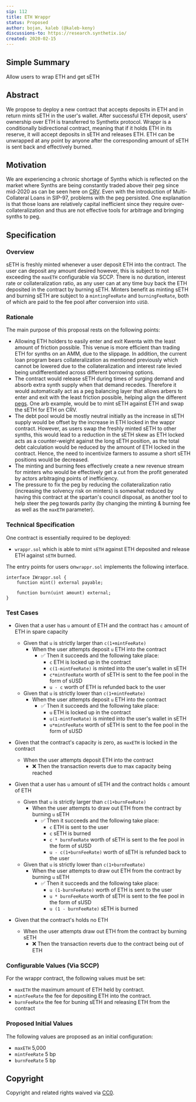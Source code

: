 ```yaml
---
sip: 112
title: ETH Wrappr
status: Proposed
author: bojan, kaleb (@kaleb-keny)
discussions-to: https://research.synthetix.io/
created: 2020-02-15
---
```


<!--You can leave these HTML comments in your merged SIP and delete the visible duplicate text guides, they will not appear and may be helpful to refer to if you edit it again. This is the suggested template for new SIPs. Note that an SIP number will be assigned by an editor. When opening a pull request to submit your SIP, please use an abbreviated title in the filename, `sip-draft_title_abbrev.md`. The title should be 44 characters or less.-->

## Simple Summary
<!--"If you can't explain it simply, you don't understand it well enough." Simply describe the outcome the proposed changes intends to achieve. This should be non-technical and accessible to a casual community member.-->
Allow users to wrap ETH and get sETH

## Abstract
We propose to deploy a new contract that accepts deposits in ETH and in return mints sETH in the user's wallet. After successful ETH deposit, users' ownership over ETH is transferred to Synthetix protocol. Wrappr is a conditionally bidirectional contract, meaning that if it holds ETH in its reserve, it will accept deposits in sETH and releases ETH.
ETH can be unwrapped at any point by anyone after the corresponding amount of sETH is sent back and effectively burned.

## Motivation
<!--This is the problem statement. This is the *why* of the SIP. It should clearly explain *why* the current state of the protocol is inadequate.  It is critical that you explain *why* the change is needed, if the SIP proposes changing how something is calculated, you must address *why* the current calculation is innaccurate or wrong. This is not the place to describe how the SIP will address the issue!-->
We are experiencing a chronic shortage of Synths which is reflected on the market where Synths are being constantly traded above their peg since mid-2020 as can be seen here on [CRV](https://www.curve.fi/trade/susdv2/SUSD-USDC/6h). 
Even with the introduction of Multi-Collateral Loans in SIP-97, problems with the peg persisted. One explanation is that those loans are relatively capital inefficient since they require over-collateralization and thus are not effective tools for arbitrage and bringing synths to peg. 


## Specification
<!--The specification should describe the syntax and semantics of any new feature, there are five sections
1. Overview
2. Rationale
3. Technical Specification
4. Test Cases
5. Configurable Values
-->

### Overview
<!--This is a high level overview of *how* the SIP will solve the problem. The overview should clearly describe how the new feature will be implemented.-->
sETH is freshly minted whenever a user deposit ETH into the contract. The user can deposit any amount desired however, this is subject to not exceeding the `maxETH` configurable via SCCP. 
There is no duration, interest rate or collateralization ratio, as any user can at any time buy back the  ETH deposited in the contract by burning sETH.
Minters benefit as minting sETH and burning sETH  are subject to a  `mintingFeeRate` and  `burningFeeRate`,  both of which are paid to the fee pool after conversion into `sUSD`. 

### Rationale
<!--This is where you explain the reasoning behind how you propose to solve the problem. Why did you propose to implement the change in this way, what were the considerations and trade-offs. The rationale fleshes out what motivated the design and why particular design decisions were made. It should describe alternate designs that were considered and related work. The rationale may also provide evidence of consensus within the community, and should discuss important objections or concerns raised during discussion.-->
The main purpose of this proposal rests on the following points:
 - Allowing ETH holders to easily enter and exit Kwenta with the least amount of friction possible. This venue is more efficient than trading ETH for synths on an AMM,  due to the slippage. In addition, the current loan program bears collateralization as mentioned previously which cannot be lowered due to the collateralization and interest rate levied being undifferentiated across different borrowing options.  
-  The contract would  release sETH during times of surging demand and absorb extra synth supply when that demand recedes. Therefore it would automatically act as a peg balancing layer that allows arbers to enter and exit with the least friction possible, helping align the different [pegs](https://www.curve.fi/seth/). One arb example, would be to mint sETH against ETH and swap the sETH for ETH on CRV. 
- The debt pool would be mostly neutral initially as the increase in sETH supply would be offset by the increase in ETH locked in the wappr contract. However, as users swap the freshly minted sETH to other synths, this would lead to a reduction in the sETH skew as ETH locked acts as a counter-weight against the long sETH position, as the total debt calculation would be reduced by the amount of ETH locked in the contract. Hence, the need to incentivize farmers to assume a short sETH positions would be decreased.
- The minting and burning fees  effectively create a new revenue stream for minters who would be effectively get a cut from the profit generated by actors arbitraging points of inefficiency. 
- The pressure to fix the peg by reducing the collateralization ratio (increasing the solvency risk on minters) is somewhat reduced by having this contract at the spartan's council disposal, as another tool to help steer the peg towards parity (by changing the minting & burning fee as well as the `maxETH` parameter).

### Technical Specification
One contract is essentially required to be deployed:
- `wrappr.sol` which is able  to mint `sETH` against ETH deposited and release ETH against `sETH` burned. 

The entry points for users on`wrappr.sol`  implements the following interface.
```
interface IWrappr.sol {
    function mint() external payable;

    function burn(uint amount) external;
}
```

### Test Cases
- Given that a user has `u` amount of ETH and the contract has `c` amount of ETH in spare capacity
  - Given that `u` is strictly larger than `c(1+mintFeeRate)`
    - When the user attempts deposit `u` ETH into the contract
      - ✅ Then it succeeds and the following take place:
	      - `c` ETH is locked up in the contract
	      - `c(1-mintFeeRate)` is minted into the user's wallet in sETH
	      - `c*mintFeeRate` worth of sETH is sent to the fee pool in the form of sUSD
	      - `u - c` worth of ETH is refunded back to the user
  - Given that `u` is strictly  lower  than  `c(1+mintFeeRate)`
    - When the user attempts deposit `u` ETH into the contract
      - ✅ Then it succeeds and the following take place:
	      - `u` ETH is locked up in the contract
	      - `u(1-mintFeeRate)` is minted into the user's wallet in sETH
	      - `u*mintFeeRate` worth of sETH is sent to the fee pool in the form of sUSD
 - Given that the contract's capacity is zero, as `maxETH` is locked in the contract
   - When the user attempts deposit ETH into the contract
     - ❌ Then the transaction reverts due to max capacity being reached

- Given that a user has `u` amount of sETH and the contract holds  `c` amount of ETH
  - Given that `u` is strictly larger than `c(1+burnFeeRate)` 
    - When the user attempts to draw out  ETH from the contract by burning `u` sETH 
      - ✅ Then it succeeds and the following take place:
	      - `c` ETH is sent to the user
	      - `c` sETH is burned
	      - `c * burnFeeRate` worth of sETH is sent to the fee pool in the form of sUSD
	      - `u - c(1+burnFeeRate)` worth of sETH is refunded back to the user
  - Given that `u` is strictly lower than  `c(1+burnFeeRate)`
    - When the user attempts to draw out ETH from the contract by burning `u` sETH
      - ✅ Then it succeeds and the following take place:
	      - `u (1-burnFeeRate)` worth of  ETH is sent to the user
	      - `u * burnFeeRate` worth of sETH is sent to the fee pool in the form of sUSD
	      - `u (1 - burnFeeRate)` sETH is burned
 - Given that the contract's holds no ETH
   - When the user attempts draw out ETH from the contract by burning sETH
     - ❌ Then the transaction reverts due to the contract being out of ETH

### Configurable Values (Via SCCP)
<!--Please list all values configurable via SCCP under this implementation.-->
For the wrappr contract, the following values must be set:
- `maxETH` the maximum amount of ETH held by contract.
- `mintFeeRate` the fee for depositing ETH into the contract.
- `burnFeeRate` the fee for buning sETH and releasing ETH from the contract

### Proposed Initial Values
The following values are proposed as an initial configuration:
- `maxETH` 5,000
- `mintFeeRate` 5 bp
- `burnFeeRate`  5 bp
 
## Copyright
Copyright and related rights waived via [CC0](https://creativecommons.org/publicdomain/zero/1.0/).
